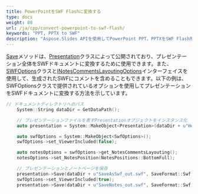 ```yaml
---
title: PowerPointをSWF Flashに変換する
type: docs
weight: 80
url: /ja/cpp/convert-powerpoint-to-swf-flash/
keywords: "PPT, PPTX to SWF"
description: "Aspose.Slides APIを使用してPowerPoint PPT、PPTXをSWF Flash形式に変換します。"
---
```


[Save](https://reference.aspose.com/slides/cpp/class/aspose.slides.presentation#afcd59ec697bf05c10f78c3869de2ec9e)メソッドは、[Presentation](https://reference.aspose.com/slides/cpp/class/aspose.slides.presentation)クラスによって公開されており、プレゼンテーション全体をSWFドキュメントに変換するために使用できます。また、[SWFOptions](https://reference.aspose.com/slides/cpp/class/aspose.slides.export.swf_options)クラスと[INotesCommentsLayoutingOptions](https://reference.aspose.com/slides/cpp/class/aspose.slides.export.i_notes_comments_layouting_options)インターフェイスを使用して、生成されたSWFにコメントを含めることもできます。以下の例は、SWFOptionsクラスで提供されているオプションを使用してプレゼンテーションをSWFドキュメントに変換する方法を示しています。

``` cpp
// ドキュメントディレクトリへのパス
    System::String dataDir = GetDataPath();

    // プレゼンテーションファイルを表すPresentationオブジェクトをインスタンス化
    auto presentation = System::MakeObject<Presentation>(dataDir + u"HelloWorld.pptx");

    auto swfOptions = System::MakeObject<SwfOptions>();
    swfOptions->set_ViewerIncluded(false);

    auto notesOptions = swfOptions->get_NotesCommentsLayouting();
    notesOptions->set_NotesPosition(NotesPositions::BottomFull);

    // プレゼンテーションとノートページを保存
    presentation->Save(dataDir + u"SaveAsSwf_out.swf", SaveFormat::Swf, swfOptions);
    swfOptions->set_ViewerIncluded(true);
    presentation->Save(dataDir + u"SaveNotes_out.swf", SaveFormat::Swf, swfOptions);
```